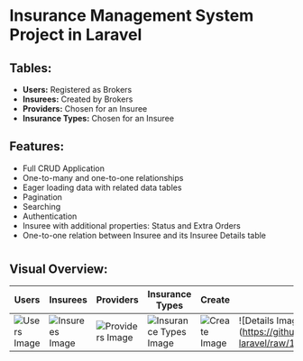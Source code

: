 # Insurance Management System Project in Laravel

## Tables:
- **Users:** Registered as Brokers
- **Insurees:** Created by Brokers
- **Providers:** Chosen for an Insuree
- **Insurance Types:** Chosen for an Insuree

## Features:
- Full CRUD Application
- One-to-many and one-to-one relationships
- Eager loading data with related data tables
- Pagination
- Searching
- Authentication
- Insuree with additional properties: Status and Extra Orders
- One-to-one relation between Insuree and its Insuree Details table



#  

## Visual Overview:

| Users | Insurees | Providers | Insurance Types | Create | Details | Insure | Broker | Search |
| --- | --- | --- | --- | --- | --- | --- | --- | --- |
| ![Users Image](https://github.com/mareklonicek/insurance-laravel/raw/129954181/assets/2c6ce5b5-59d0-4e6f-96eb-b94d912e8a80.png) | ![Insurees Image](https://github.com/mareklonicek/insurance-laravel/raw/129954181/assets/e84a3fb8-5d44-46c0-9f27-78ffc6a00fdb.png) | ![Providers Image](https://github.com/mareklonicek/insurance-laravel/raw/129954181/assets/4629bdd5-7021-4817-82d5-bf7f322ef289.png) | ![Insurance Types Image](https://github.com/mareklonicek/insurance-laravel/raw/129954181/assets/060335d8-e9f5-45aa-86b3-533b6cf1bbc4.png) | ![Create Image](https://github.com/mareklonicek/insurance-laravel/raw/129954181/assets/55903e76-1ca2-4ee7-b530-79ce7ac6a1b7.png) | ![Details Image](https://github.com/mareklonicek/insurance-laravel/raw/129954181/assets/64d2a944

